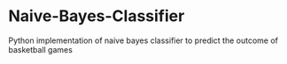 # Naive-Bayes-Classifier
Python implementation of naive bayes classifier to predict the outcome of basketball games
